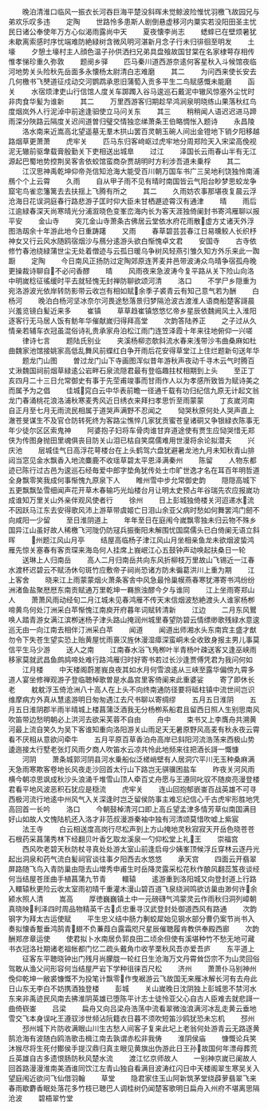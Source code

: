 <!-- { "loadSidebar": true } -->
　　晚泊清淮口临风一振衣长河吞巨海平楚没斜晖未觉鲸波险惟忧羽檄飞故园兄与弟欢乐叹多违
　　定陶
　　世路怜多患斯人剧倒悬虚移河内粟实若没阳田圣主忧民日诸公奉使年万方心似渴雨露尚中天
　　夏夜懐李尚志
　　蟋蟀已在壁烦暑犹未歇离索感时序忧端难防絶緑树含微风明河湛新月念子行未归徘徊至明发
　　土壕
　　夕憩土壕村主人顔色温子孙供洒扫兄弟具盘飱故国甘棠在名家棣萼存相传惟孝悌珍重久弥敦
　　题阌乡驿
　　匹马秦川道西游奈逺何客星秋入斗候馆夜临河地势关头险秋先岳面多永懐杨太尉清白志难磨
　　其二
　　为问西来使长安去几何檄书飞僰道征戍动交河鹦鹉承恩旧蒲萄入贡多平生二鸟赋感慨未能磨
　　函关
　　水宿烦津吏山行信馆人度关车踯躅入谷马逡巡石戴泥中辙风惊塞外尘忧时非肉食华髪为谁新
　　其二
　　万里西游客归期趁早鸿涧泉明晓练山果落秋红鸟度烟岚外人行泥淖中前途逢驲使立马问关东
　　其三
　　稍稍闻人语迟迟进马蹄雨深分陜路云隔度关迟间道曽归璧交情独恋绨萧条王伯略惆怅入题诗
　　永昌陵
　　洛水南来近嵩高北望遥墓无羣木拱山罢百灵朝玉碗人间出金镫地下销夕阳移越路烟草更萧萧
　　虎牢关
　　匹马东归客﨑岖过虎牢地分周郑险天入宋梁高俛视泥无辙前驱舝载膏殷勤关下吏相送出城臯
　　过江
　　泽国长云雨春山半有无江源起巴蜀地势控荆吴客舎依蛟馆蛮商杂贾胡明时方利涉吾道未乗桴
　　其二
　　江汉思神禹乾坤仰帝尧信知沧海大能受百川朝万国车书广三吴地利饶独怜南浦鴈个个上云霄
　　久雨
　　自从甲子雨不见有晴时南国皆云气阳台眇梦思蛟龙争窟宅鸟雀恋籓篱去去扶揺上飞腾有所之
　　其二
　　久雨妨农事那堪夜复晨云浮沧海日花误洞庭春行路悲游子匡时仰大臣未甘栖遯迹霄汉有通津
　　晴
　　雨后江逾緑春深天尚寒晴光分浦溆晓色变峯峦海内长为客天涯独倚阑封书寄鸿雁聊以报平安
　　金山寺
　　突兀金山寺萧条古佛居云堂依水府花雨散虚方丈诸天外浮图浩刼余十年游此地今日重踌躇
　　又雨
　　春草碧芸芸春江日易曛鲛人长织杼神女又行云风水随鸥宿烟沙与鴈分逺游头欲白惭愧卓文君
　　安国寺
　　古寺依修竹春池绕緑蒲世尘无处着僧迹与云孤日暖乌争树风轻燕引雏久知方外乐来此一踟蹰
　　定陶
　　今日南风正扬防过定陶郊原连荠麦井邑带波涛众鸟晴争宿孤舟晚更操裁诗聊自不必问香醪
　　晴
　　风雨夜来急波涛今复平路从关下险山向洛中明嵗稔征徭缓时平去就轻愧无封禅防聊欲颂河清
　　洛口
　　不学尸乡隠重为宛洛游波光依岸转防影带云收岂有相如赋余季子裘青云有知己意气若为酬
　　白杨河
　　晚泊白杨河坚冰奈尔河畏途愁落景归梦隔沧波古渡淮人语商船楚客謌晨兴羞览镜白髪近来多
　　崔镇
　　草草趋崔镇悠悠忆帝乡星辰依魏阙风土入淮阳逐客行无马居人饭有鲂年华催献嵗归得拜高堂
　　次韵答陆养正
　　之子过从久情亲若辅车衣冠虽混俗诗礼贵承家舟泊松江雨门连笠泽霞十年来往地俯仰一兴嗟
　　律诗七言
　　题陆氏别业
　　夹溪杨柳恣欹斜流水春来浅带沙韦曲桑麻如杜曲魏家池馆接姚家高低乱舞风前蝶红白争开雨后花安得草堂江上住烂题新句送年华
　　题龙门山图
　　曽过龙门山下寺画图浑似昔年游秋声夜动千寻木云气时腾百丈湫魏国祠前烟草緑逺公岩畔石泉流隠君最有登临趣拄杖相期到上头
　　至正丁亥四月二十三日允常御史有事于先茔甫竣事而甘雨作人以为孝感所致皆为赋诗美之而属予为之倡
　　佳城窕白云中华表前瞻一径通千载有功归纪信九原无计起文翁龙门春涌桃花浪洛浦秋寒麦秀风近日绣衣来拜扫孝思忻至雨蒙蒙
　　丁亥嵗河南自正月至七月无雨流民相属于道哭声满野不忍闻之
　　恸哭秋原何处人哭声直上澈苍旻谋生不及官仓防转死终为客路尘憔悴几家犹贡蜜苍皇诸硐又争银緑衣陈事无年少徒尔区区索鬼神
　　阿婆抱子妇将车骨肉谁甘弃道途使有贾生应恸哭惜无郑侠为传图身抛田里魂俱丧目防关山泪已枯自笑腐儒难用世漫将余论拟潜夫
　　兴庆池
　　层城佳气日高浮花萼楼台在上头鹤驾六盘犹避暑龙池九月未知秋青山排闼当窓见金水飘香入地流麋鹿不收瑶草碧太平恩泽满秦州
　　陈留
　　人物东都迹已陈行过古邑为逡巡石经毎爱中郎字垫角犹传处士巾旷世逸才名在耳百年明哲道全身飘零笑我成何事惭愧九原泉下人
　　睢州雪中步允常御史韵
　　隠隠高城下五更飘飘坠雪细闻声花开草木春输巧光灿楼台月让明太史预占年谷瑞先农应报嵗功成谁知万里关山外亲伴观风使者行
　　徐州
　　日上彭城独倚楼关河迢递水流不因跃马江东去安得歌风沛上游草带虞姬亡日泪山余亚父病时愁如何舞罢鸿门劒不向咸阳一少留
　　至日淮阴道上
　　年年至日在庭闱今嵗飘零独未归云物不殊乡国异江山虽好故人稀檄飞河陇仍防冦兵振衡阳未解围忧国腐儒头已白倚阑无语立斜晖
　　州题江风山月亭
　　结屋高临杨子津江风山月坐相亲鱼龙未欲烟波蛰鸿雁先惊关塞春有客贡琛来海岛何人挂席上峩岷江心五鼓钟声动唤起扶桑日一轮
　　送琳上人归南岳
　　高人二月归南岳共向东风折柳枝万里故山飞锡近一江春水渡杯迟碧云不赋汤休句斑竹应敷帝子祠尚恐诸方防未徧葛洪川上重为期
　　江上客舍
　　晓来江上雨蒙蒙烟火萧条客舎中风急最怜巢幙燕春寒犹滞寄书鸿纷纷洲渚鱼盐聚厯厯东南贡赋通万里乾坤一羇旅浊醪今夕与谁同
　　江上坐雨寄郑山人
　　萧萧风雨动经旬二月江城未见春鸿雁不传天末信烟波愁絶渡头人谁家杨栁啼黄鸟何处汀洲采白苹惭愧江南庾开府暮年词赋转清新
　　江边
　　二月东风鸎唤人踏青游女满江滨栁迷杨子津头路山掩润州城里春望防碧云情缥缈歌残緑水意逡巡无由一向江南去相伴汀洲采白苹
　　闻道
　　闻道出师湘水头东南宾主盛才猷勿令下失苍生望实恐上贻黄屋忧雨裛汉旌休漫湿瘴深蛮峒未全收致身报主男儿事莫信平生马少游
　　送人之南
　　江南春水浴飞鳬栁叶半青杨叶疎送客又逢巫峡雨移家莫就武昌鱼鹧鸪啼处难行路鸿雁归时好寄书若过长沙逢贾傅凭君为我问何如
　　江月楼
　　中天楼阁蔚嵳峩良夜其如水月何雪浪逺从三峡至露华偏傍九霄多道人宴坐修禅观游子登临聴棹歌曽是水晶宫里客倚阑来此重婆娑
　　寄了即休长老
　　躭躭浮玉倚沧洲八十高人在上头不向终南通防径要将砥柱镇中流世间岂识维摩病方外真从慧逺游明日匆匆遇江去尺书聊以寄绸缪
　　五月五日淮阴
　　五月五日淮阴郡半雨半晴城上楼菖蒲泛酒我无分杨栁系船君且留西日照人生别思南风吹笛带边愁明朝必上洪河去欲采芙蓉不自由
　　舟中
　　束书又上李膺舟共溯黄河最上流自笑久为吴下客谁知重向洛阳游关山雨足天无暑原野风高麦有秋永夜云霄看不厌相从意欲问牵牛
　　五月平原百草香泊舟高岸已斜阳河流浩荡来西极山势逶迤接太行墅老张灯风雨夕商人吹笛水云凉共怜此地频来往把酒长謌一慨慷
　　河阴
　　萧条城郭河阴县河水乗船似泛槎峭壁有人居洞穴平川无玉种桑麻满天急雨寒欺客卷地长风夜走沙回首太行山下路岂无骐骥困盐车
　　昨夜关河风雨横今朝凉思飒成秋沙头浪涌千堆雪山顶人牵百丈舟愿与王遵同叱驭不随庾亮漫登楼君看平地风波恶积石犹应是穏流
　　虎牢关
　　连山回抱郁嵌崟百战英雄不可寻西极河流行地逺中州风气入关深逢时岂乏留侯防事主难忘纪信心千古虎牢形胜地凭高回首一长吟
　　洛口
　　今朝鼓棹清河口即上高丘望孟津多情芳草似南国满目好山如故人文愧陆机还入洛才非范叔漫游秦袖中独有河清颂莫惜吹嘘上紫宸
　　法王寺
　　白云相送度高岗行尽松声到上方山掩地灵秋寂寂天开岳色晓苍苍石根药采菖蒲秀林下经翻贝叶香乞取龙溪泉一勺仰松堂上礼王
　　崇福宫
　　西风吹老碧天秋防杖寻真处处游太室山前逢启母少姨峯顶候浮丘穿林云逐丹光起出洞泉和药气流白髪祠官谈往事夕阳西去水悠悠
　　承天宫
　　四面云开翡翠屏路随飞鸟入青防巢由隠去山増秀申甫生时岳降灵露采松花秋作酿风翻蕊笈夜谈经何当结屋苍厓曲手植菖蒲九节青
　　轘辕
　　逺游重到洛阳城又向登封道上行路入轘辕秋更险云收太室雨初晴千重灌木漫山碧百道飞泉绕涧鸣欲访巢由渺何许余颍水照人清
　　嵩高
　　厚徳巍巍镇土中一元磅礴气鸿蒙灵云作雨秋归洞列嶂朝真晓映利泽四时周品物精英千古贞忠重寻汉武登封处御道西风有路通
　　次韵钢字为拜太古运使赋
　　平生忠义结中肠力剸蛟犀始见钢水部分曹仍案节尚书入奏拟懐香蹔垂鸿鹄青翅不负蒹葭白露霜咫尺星辰催聴履肯教供奉殿西廊
　　次韵酬郑彦章运使
　　使君拟卜水南居负郭良田二顷余但使有溪堪种竹不愁无地可藏书衣冠洛社期诸老祖帐都门忆二疏头戴角巾收芋栗秋风吾亦爱吾庐
　　东平道上
　　征客东平聴晓钟出门残月尚朦胧一轮红日生沧海万文丹霄耸岱宗不为山灵回俗驾敢从渔父问形容何当结屋严岩下学种徂徕百尺松
　　济州
　　萧萧仆马别神州俛仰乾坤一敝裘慷慨不为投笔计飘零作曳裾游云飞故国无来雁冰解长河有去舟此日山东无李白不妨携酒独登楼
　　彭城
　　关山嵗晚日沈阴独上彭城思不禁河水东来非禹迹民风南去拂淮阴英雄已堕陈平计志士徒怜亚父心自古人臣难去就悲謌一曲倚嵚崟
　　吕梁
　　扁舟又向吕梁舟浩荡中流看翠微浊浪满河冰乱走黄云垂地雪交飞本身误叱王遵驭涉世频沾阮籍衣日暮不须吹短笛沙鸥犹恐未忘机
　　邳州
　　邳州城下片防收满眼山川生古愁人间客子复来此圮上老翁何处游青云无路逐黄鹄沧海有波随白鸥浩歌击楫江南去孰谓赤松非我俦
　　淮阴侯庙
　　慷慨论兵笑沐猴尽将生死付鄼侯手提汉鼎归真主眼见黄旗出伪游此日王孙故国何年漂母葬荒丘英雄自古多遗恨肠防秋风楚水流
　　渡江忆京师故人
　　一别神京嵗已阑故人回首路漫漫淮南美酒谁同饮江左青山独自看满目波涛红闪日中天楼阁翠生寒吴关入望庭闱近欲问飞仙借羽翰
　　草堂
　　隐君家住玉山阿新筑茅堂绕薜萝翡翠飞来春雨歇麝香眠处落花多竹枝已聴巴人调桂树仍闻楚客歌明日扁舟入州府不堪离思隔沧波
　　碧梧翠竹堂
